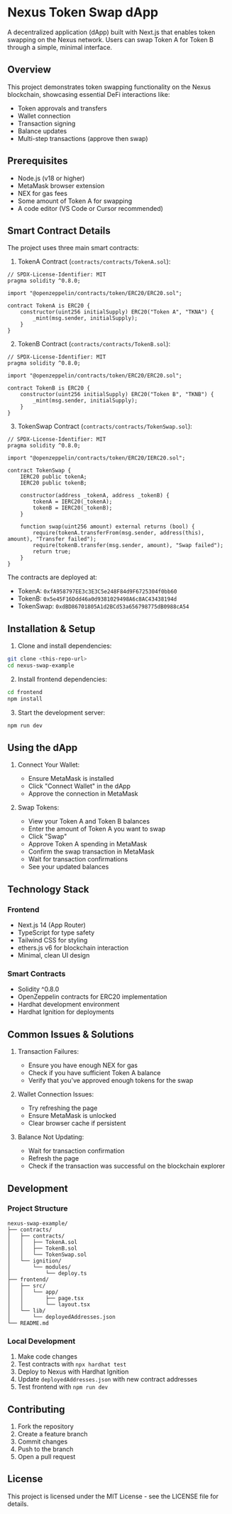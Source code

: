 # Nexus Token Swap dApp

A decentralized application (dApp) built with Next.js that enables token swapping on the Nexus network. Users can swap Token A for Token B through a simple, minimal interface.

## Overview

This project demonstrates token swapping functionality on the Nexus blockchain, showcasing essential DeFi interactions like:
- Token approvals and transfers
- Wallet connection
- Transaction signing
- Balance updates
- Multi-step transactions (approve then swap)

## Prerequisites

- Node.js (v18 or higher)
- MetaMask browser extension
- NEX for gas fees
- Some amount of Token A for swapping
- A code editor (VS Code or Cursor recommended)

## Smart Contract Details

The project uses three main smart contracts:

1. TokenA Contract (`contracts/contracts/TokenA.sol`):
```solidity
// SPDX-License-Identifier: MIT
pragma solidity ^0.8.0;

import "@openzeppelin/contracts/token/ERC20/ERC20.sol";

contract TokenA is ERC20 {
    constructor(uint256 initialSupply) ERC20("Token A", "TKNA") {
        _mint(msg.sender, initialSupply);
    }
}
```

2. TokenB Contract (`contracts/contracts/TokenB.sol`):
```solidity
// SPDX-License-Identifier: MIT
pragma solidity ^0.8.0;

import "@openzeppelin/contracts/token/ERC20/ERC20.sol";

contract TokenB is ERC20 {
    constructor(uint256 initialSupply) ERC20("Token B", "TKNB") {
        _mint(msg.sender, initialSupply);
    }
}
```

3. TokenSwap Contract (`contracts/contracts/TokenSwap.sol`):
```solidity
// SPDX-License-Identifier: MIT
pragma solidity ^0.8.0;

import "@openzeppelin/contracts/token/ERC20/IERC20.sol";

contract TokenSwap {
    IERC20 public tokenA;
    IERC20 public tokenB;
    
    constructor(address _tokenA, address _tokenB) {
        tokenA = IERC20(_tokenA);
        tokenB = IERC20(_tokenB);
    }
    
    function swap(uint256 amount) external returns (bool) {
        require(tokenA.transferFrom(msg.sender, address(this), amount), "Transfer failed");
        require(tokenB.transfer(msg.sender, amount), "Swap failed");
        return true;
    }
}
```

The contracts are deployed at:
- TokenA: `0xfA958797EE3c3E3C5e248F84d9F6725304f0bb60`
- TokenB: `0x5e45F16Ddd46a0d9381029498A6c8AC43438194d`
- TokenSwap: `0xdBD86701805A1d2BCd53a656798775dB0988cA54`

## Installation & Setup

1. Clone and install dependencies:
```bash
git clone <this-repo-url>
cd nexus-swap-example
```

2. Install frontend dependencies:
```bash
cd frontend
npm install
```

3. Start the development server:
```bash
npm run dev
```

## Using the dApp

1. Connect Your Wallet:
   - Ensure MetaMask is installed
   - Click "Connect Wallet" in the dApp
   - Approve the connection in MetaMask

2. Swap Tokens:
   - View your Token A and Token B balances
   - Enter the amount of Token A you want to swap
   - Click "Swap"
   - Approve Token A spending in MetaMask
   - Confirm the swap transaction in MetaMask
   - Wait for transaction confirmations
   - See your updated balances

## Technology Stack

### Frontend
- Next.js 14 (App Router)
- TypeScript for type safety
- Tailwind CSS for styling
- ethers.js v6 for blockchain interaction
- Minimal, clean UI design

### Smart Contracts
- Solidity ^0.8.0
- OpenZeppelin contracts for ERC20 implementation
- Hardhat development environment
- Hardhat Ignition for deployments

## Common Issues & Solutions

1. Transaction Failures:
   - Ensure you have enough NEX for gas
   - Check if you have sufficient Token A balance
   - Verify that you've approved enough tokens for the swap

2. Wallet Connection Issues:
   - Try refreshing the page
   - Ensure MetaMask is unlocked
   - Clear browser cache if persistent

3. Balance Not Updating:
   - Wait for transaction confirmation
   - Refresh the page
   - Check if the transaction was successful on the blockchain explorer

## Development

### Project Structure
```
nexus-swap-example/
├── contracts/
│   ├── contracts/
│   │   ├── TokenA.sol
│   │   ├── TokenB.sol
│   │   └── TokenSwap.sol
│   └── ignition/
│       └── modules/
│           └── deploy.ts
├── frontend/
│   ├── src/
│   │   └── app/
│   │       ├── page.tsx
│   │       └── layout.tsx
│   └── lib/
│       └── deployedAddresses.json
└── README.md
```

### Local Development
1. Make code changes
2. Test contracts with `npx hardhat test`
3. Deploy to Nexus with Hardhat Ignition
4. Update `deployedAddresses.json` with new contract addresses
5. Test frontend with `npm run dev`

## Contributing

1. Fork the repository
2. Create a feature branch
3. Commit changes
4. Push to the branch
5. Open a pull request

## License

This project is licensed under the MIT License - see the LICENSE file for details.
